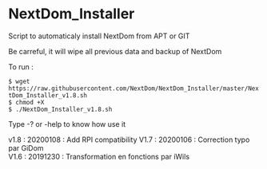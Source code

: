 # NextDom_Installer
Script to automaticaly install NextDom from APT or GIT

Be carreful, it will wipe all previous data and backup of NextDom

To run : 

 `$ wget https://raw.githubusercontent.com/NextDom/NextDom_Installer/master/NextDom_Installer_v1.8.sh`  
 `$ chmod +X`  
 `$ ./NextDom_Installer_v1.8.sh`  

Type -? or -help to know how use it


v1.8 : 20200108 : Add RPI compatibility
V1.7 : 20200106 : Correction typo par GiDom  
V1.6 : 20191230 : Transformation en fonctions par iWils
